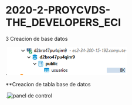 # 2020-2-PROYCVDS-THE_DEVELOPERS_ECI





3 Creacion de base datos

.![panel de control](https://github.com/PaulaSanchez810/2020-2-PROYCVDS-THE_DEVELOPERS_ECI/blob/main/Imagenes/MicrosoftTeams-image%20(1).png)

**Creacion de tabla base de datos

.![panel de control]()
